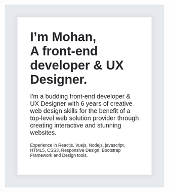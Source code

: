 <!--
**mohanraj0411/mohanraj0411** is a ✨ _special_ ✨ repository because its `README.md` (this file) appears on your GitHub profile.
### Hi there 👋
Here are some ideas to get you started:

- 🔭 I’m currently working on ...
- 🌱 I’m currently learning ...
- 👯 I’m looking to collaborate on ...
- 🤔 I’m looking for help with ...
- 💬 Ask me about ...
- 📫 How to reach me: ...
- 😄 Pronouns: ...
- ⚡ Fun fact: ...
<img src="https://i.ibb.co/tXvC2qz/github.jpg" alt="github" border="0">
-->
<link href="https://fonts.googleapis.com/css2?family=Poppins:wght@300;600&display=swap" rel="stylesheet">
<div style="font-family:'Poppins',sans-serif;color:#24262a;padding:40px;background-color:#e6e9ee;">
    <div style="background-color:#fff;box-shadow: 0px 0px 15px 4px rgba(214, 218, 224, .9);padding:40px;">
        <h1 style="font-size:40px;font-weight:600;margin:0;">I’m Mohan,<br>A front-end developer & UX Designer.</h1>
        <p style="font-size:20px;font-weight:300;">I'm a budding front-end developer & UX Designer with 6 years of creative web design skills for the benefit of a top-level web solution provider through creating interactive and stunning websites.</p>
        <p style="font-size:14px;font-weight:300;">Experience in Reactjs, Vuejs, Nodejs, javascript, HTML5, CSS3, Responsive Design, Bootstrap Framework and Design tools.</p>
    </div>
</div>
